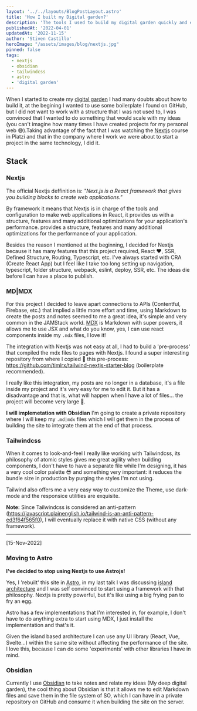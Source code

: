 ```yaml
---
layout: '../../layouts/BlogPostLayout.astro'
title: 'How I built my Digital garden?'
description: 'The tools I used to build my digital garden quickly and easily.'
publishedAt: '2022-04-01'
updatedAt: '2022-11-15'
author: 'Stiven Castillo'
heroImage: "/assets/images/blog/nextjs.jpg"
pinned: false
tags:
  - nextjs
  - obsidian
  - tailwindcss
  - astro
  - 'digital garden'
---
```


When I started to create my [digital garden](/blog/what-is-digital-gardens)  I had many doubts about how to build it, at the begining I wanted to use some boilerplate I found on GitHub, but I did not want to work with a structure that I was not used to, I was convinced that I wanted to do something that would scale with my ideas (you can't imagine how many times I have created projects for my personal web 😅).Taking advantage of the fact that I was watching the [Nextjs](https://platzi.com/cursos/next/) course in Platzi and that in the company where I work we were about to start a project in the same technology, I did it.

## Stack

### Nextjs

The official Nextjs deffinition is: _"Next.js is a React framework that gives you building blocks to create web applications."_

By framework it means that Nextjs is in charge of the tools and configuration to make web applications in React, it provides us with a structure, features and many additional optimizations for your application's performance. provides a structure, features and many additional optimizations for the performance of your application.

Besides the reason I mentioned at the beginning, I decided for Nextjs because it has many features that this project required, React ❤️, SSR, Defined Structure, Routing, Typescript, etc. I've always started with CRA (Create React App) but I feel like I take too long setting up navigation, typescript, folder structure, webpack, eslint, deploy, SSR, etc. The ideas die before I can have a place to publish.

### MD|MDX

For this project I decided to leave apart connections to APIs (Contentful, Firebase, etc.) that implied a little more effort and time, using Markdown to create the posts and notes seemed to me a great idea, it's simple and very common in the JAMStack world. [MDX](https://mdxjs.com) is Markdown with super powers, it allows me to use JSX and what do you know, yes, I can use react components inside my `.mdx` files, I love it!

The integration with Nextjs was not easy at all, I had to build a 'pre-process' that compiled the mdx files to pages with Nextjs. I found a super interesting repository from where I copied 🙈 this pre-process: https://github.com/timlrx/tailwind-nextjs-starter-blog (boilerplate recommended).

I really like this integration, my posts are no longer in a database, it's a file inside my project and it's very easy for me to edit it.
But it has a disadvantage and that is, what will happen when I have a lot of files... the project will become very large 🤔.

**I will implemetation with Obsidian** I'm going to create a private repository where I will keep my `.md|mdx` files which I will get them in the process of building the site to integrate them at the end of that process.

### Tailwindcss

When it comes to look-and-feel I really like working with Tailwindcss, its philosophy of atomic styles gives me great agility when building components, I don't have to have a separate file while I'm designing, it has a very cool color palette 😎 and something very important: it reduces the bundle size in production by purging the styles I'm not using.

Tailwind also offers me a very easy way to customize the Theme, use dark-mode and the responsice utilities are exquisite.

**Note:** Since Tailwindcss is considered an anti-pattern (https://javascript.plainenglish.io/tailwind-is-an-anti-pattern-ed3f64f565f0), I will eventually replace it with native CSS (without any framework).

---
[15-Nov-2022]
### Moving to Astro
**I've decided to stop using Nextjs to use Astrojs!**

Yes, I 'rebuilt' this site in [Astro](https://astro.build/), in my last talk I was discussing [island architecture](https://youtu.be/WtBdMd238aU) and I was self convinced to start using a framework with that philosophy. Nextjs is pretty powerful, but it's like using a big frying pan to fry an egg.

Astro has a few implementations that I'm interested in, for example, I don't have to do anything extra to start using MDX, I just install the implementation and that's it.

Given the island based architecture I can use any UI library (React, Vue, Svelte...) within the same site without affecting the performance of the site. I love this, because I can do some 'experiments' with other libraries I have in mind.

### Obsidian

Currently I use [Obsidian](https://obsidian.md/) to take notes and relate my ideas (My deep digital garden), the cool thing about Obsidian is that it allows me to edit Markdown files and save them in the file system of SO, which I can have in a private repository on GitHub and consume it when building the site on the server.